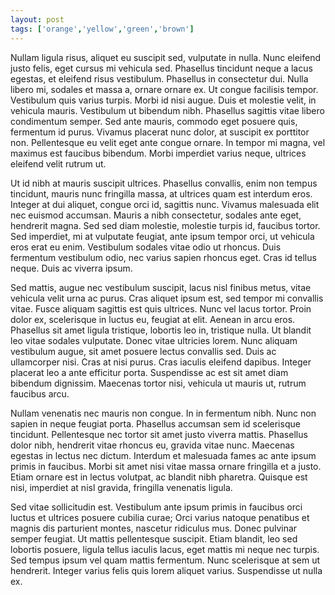 ```yaml
---
layout: post
tags: ['orange','yellow','green','brown'] 
---
```


Nullam ligula risus, aliquet eu suscipit sed, vulputate in nulla. Nunc eleifend justo felis, eget cursus mi vehicula sed. Phasellus tincidunt neque a lacus egestas, et eleifend risus vestibulum. Phasellus in consectetur dui. Nulla libero mi, sodales et massa a, ornare ornare ex. Ut congue facilisis tempor. Vestibulum quis varius turpis. Morbi id nisi augue. Duis et molestie velit, in vehicula mauris. Vestibulum ut bibendum nibh. Phasellus sagittis vitae libero condimentum semper. Sed ante mauris, commodo eget posuere quis, fermentum id purus. Vivamus placerat nunc dolor, at suscipit ex porttitor non. Pellentesque eu velit eget ante congue ornare. In tempor mi magna, vel maximus est faucibus bibendum. Morbi imperdiet varius neque, ultrices eleifend velit rutrum ut.

Ut id nibh at mauris suscipit ultrices. Phasellus convallis, enim non tempus tincidunt, mauris nunc fringilla massa, at ultrices quam est interdum eros. Integer at dui aliquet, congue orci id, sagittis nunc. Vivamus malesuada elit nec euismod accumsan. Mauris a nibh consectetur, sodales ante eget, hendrerit magna. Sed sed diam molestie, molestie turpis id, faucibus tortor. Sed imperdiet, mi at vulputate feugiat, ante ipsum tempor orci, ut vehicula eros erat eu enim. Vestibulum sodales vitae odio ut rhoncus. Duis fermentum vestibulum odio, nec varius sapien rhoncus eget. Cras id tellus neque. Duis ac viverra ipsum.

Sed mattis, augue nec vestibulum suscipit, lacus nisl finibus metus, vitae vehicula velit urna ac purus. Cras aliquet ipsum est, sed tempor mi convallis vitae. Fusce aliquam sagittis est quis ultrices. Nunc vel lacus tortor. Proin dolor ex, scelerisque in luctus eu, feugiat at elit. Aenean in arcu eros. Phasellus sit amet ligula tristique, lobortis leo in, tristique nulla. Ut blandit leo vitae sodales vulputate. Donec vitae ultricies lorem. Nunc aliquam vestibulum augue, sit amet posuere lectus convallis sed. Duis ac ullamcorper nisi. Cras at nisi purus. Cras iaculis eleifend dapibus. Integer placerat leo a ante efficitur porta. Suspendisse ac est sit amet diam bibendum dignissim. Maecenas tortor nisi, vehicula ut mauris ut, rutrum faucibus arcu.

Nullam venenatis nec mauris non congue. In in fermentum nibh. Nunc non sapien in neque feugiat porta. Phasellus accumsan sem id scelerisque tincidunt. Pellentesque nec tortor sit amet justo viverra mattis. Phasellus dolor nibh, hendrerit vitae rhoncus eu, gravida vitae nunc. Maecenas egestas in lectus nec dictum. Interdum et malesuada fames ac ante ipsum primis in faucibus. Morbi sit amet nisi vitae massa ornare fringilla et a justo. Etiam ornare est in lectus volutpat, ac blandit nibh pharetra. Quisque est nisi, imperdiet at nisl gravida, fringilla venenatis ligula.

Sed vitae sollicitudin est. Vestibulum ante ipsum primis in faucibus orci luctus et ultrices posuere cubilia curae; Orci varius natoque penatibus et magnis dis parturient montes, nascetur ridiculus mus. Donec pulvinar semper feugiat. Ut mattis pellentesque suscipit. Etiam blandit, leo sed lobortis posuere, ligula tellus iaculis lacus, eget mattis mi neque nec turpis. Sed tempus ipsum vel quam mattis fermentum. Nunc scelerisque at sem ut hendrerit. Integer varius felis quis lorem aliquet varius. Suspendisse ut nulla ex.